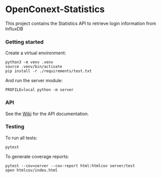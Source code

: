 # OpenConext-Statistics

This project contains the Statistics API to retrieve login information from InfluxDB

### Getting started

Create a virtual environment:
```
python3 -m venv .venv
source .venv/bin/activate
pip install -r ./requirements/test.txt
```
And run the server module:
```
PROFILE=local python -m server
```
### API

See the [Wiki](https://github.com/OpenConext/OpenConext-statistics/wiki) for the API documentation.

### Testing

To run all tests:
```
pytest
```
To generate coverage reports:
```
pytest --cov=server --cov-report html:htmlcov server/test
open htmlcov/index.html
```
